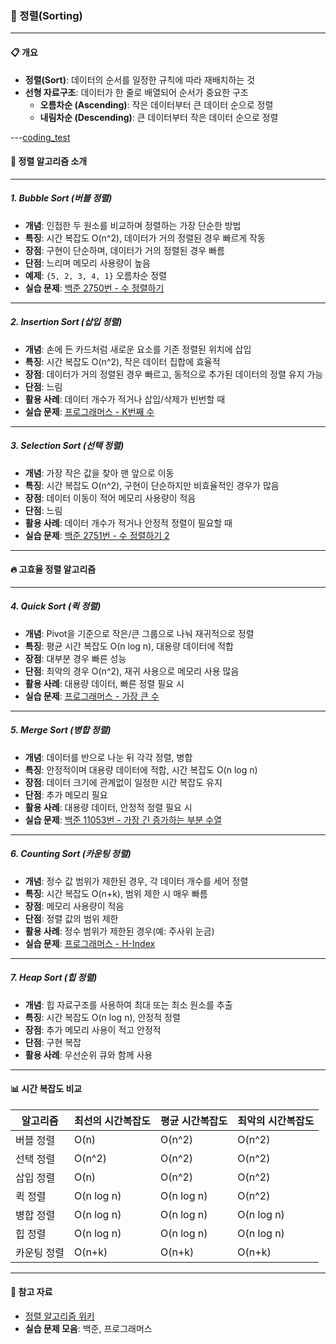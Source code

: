



### 📘 정렬(Sorting)

---

#### 📋 개요
- **정렬(Sort)**: 데이터의 순서를 일정한 규칙에 따라 재배치하는 것
- **선형 자료구조**: 데이터가 한 줄로 배열되어 순서가 중요한 구조
    - **오름차순 (Ascending)**: 작은 데이터부터 큰 데이터 순으로 정렬
    - **내림차순 (Descending)**: 큰 데이터부터 작은 데이터 순으로 정렬

---[coding_test](..%2Fcoding_test)

#### 🚀 정렬 알고리즘 소개

---

##### 1. **Bubble Sort (버블 정렬)**
- **개념**: 인접한 두 원소를 비교하며 정렬하는 가장 단순한 방법
- **특징**: 시간 복잡도 O(n^2), 데이터가 거의 정렬된 경우 빠르게 작동
- **장점**: 구현이 단순하며, 데이터가 거의 정렬된 경우 빠름
- **단점**: 느리며 메모리 사용량이 높음
- **예제**: `{5, 2, 3, 4, 1}` 오름차순 정렬
- **실습 문제**: [백준 2750번 - 수 정렬하기](https://www.acmicpc.net/problem/2750)

---

##### 2. **Insertion Sort (삽입 정렬)**
- **개념**: 손에 든 카드처럼 새로운 요소를 기존 정렬된 위치에 삽입
- **특징**: 시간 복잡도 O(n^2), 작은 데이터 집합에 효율적
- **장점**: 데이터가 거의 정렬된 경우 빠르고, 동적으로 추가된 데이터의 정렬 유지 가능
- **단점**: 느림
- **활용 사례**: 데이터 개수가 적거나 삽입/삭제가 빈번할 때
- **실습 문제**: [프로그래머스 - K번째 수](https://school.programmers.co.kr/learn/courses/30/lessons/42748)

---

##### 3. **Selection Sort (선택 정렬)**
- **개념**: 가장 작은 값을 찾아 맨 앞으로 이동
- **특징**: 시간 복잡도 O(n^2), 구현이 단순하지만 비효율적인 경우가 많음
- **장점**: 데이터 이동이 적어 메모리 사용량이 적음
- **단점**: 느림
- **활용 사례**: 데이터 개수가 적거나 안정적 정렬이 필요할 때
- **실습 문제**: [백준 2751번 - 수 정렬하기 2](https://www.acmicpc.net/problem/2751)

---

#### 🔥 고효율 정렬 알고리즘

---

##### 4. **Quick Sort (퀵 정렬)**
- **개념**: Pivot을 기준으로 작은/큰 그룹으로 나눠 재귀적으로 정렬
- **특징**: 평균 시간 복잡도 O(n log n), 대용량 데이터에 적합
- **장점**: 대부분 경우 빠른 성능
- **단점**: 최악의 경우 O(n^2), 재귀 사용으로 메모리 사용 많음
- **활용 사례**: 대용량 데이터, 빠른 정렬 필요 시
- **실습 문제**: [프로그래머스 - 가장 큰 수](https://school.programmers.co.kr/learn/courses/30/lessons/42746)

---

##### 5. **Merge Sort (병합 정렬)**
- **개념**: 데이터를 반으로 나눈 뒤 각각 정렬, 병합
- **특징**: 안정적이며 대용량 데이터에 적합, 시간 복잡도 O(n log n)
- **장점**: 데이터 크기에 관계없이 일정한 시간 복잡도 유지
- **단점**: 추가 메모리 필요
- **활용 사례**: 대용량 데이터, 안정적 정렬 필요 시
- **실습 문제**: [백준 11053번 - 가장 긴 증가하는 부분 수열](https://www.acmicpc.net/problem/11053)

---

##### 6. **Counting Sort (카운팅 정렬)**
- **개념**: 정수 값 범위가 제한된 경우, 각 데이터 개수를 세어 정렬
- **특징**: 시간 복잡도 O(n+k), 범위 제한 시 매우 빠름
- **장점**: 메모리 사용량이 적음
- **단점**: 정렬 값의 범위 제한
- **활용 사례**: 정수 범위가 제한된 경우(예: 주사위 눈금)
- **실습 문제**: [프로그래머스 - H-Index](https://school.programmers.co.kr/learn/courses/30/lessons/42747)

---

##### 7. **Heap Sort (힙 정렬)**
- **개념**: 힙 자료구조를 사용하여 최대 또는 최소 원소를 추출
- **특징**: 시간 복잡도 O(n log n), 안정적 정렬
- **장점**: 추가 메모리 사용이 적고 안정적
- **단점**: 구현 복잡
- **활용 사례**: 우선순위 큐와 함께 사용

---

#### 📊 시간 복잡도 비교

| 알고리즘        | 최선의 시간복잡도 | 평균 시간복잡도 | 최악의 시간복잡도 |
|----------------|-----------------|-----------------|------------------|
| 버블 정렬       | O(n)           | O(n^2)         | O(n^2)          |
| 선택 정렬       | O(n^2)         | O(n^2)         | O(n^2)          |
| 삽입 정렬       | O(n)           | O(n^2)         | O(n^2)          |
| 퀵 정렬         | O(n log n)     | O(n log n)     | O(n^2)          |
| 병합 정렬       | O(n log n)     | O(n log n)     | O(n log n)      |
| 힙 정렬         | O(n log n)     | O(n log n)     | O(n log n)      |
| 카운팅 정렬     | O(n+k)         | O(n+k)         | O(n+k)          |

---

#### 🧠 참고 자료
- [정렬 알고리즘 위키](https://en.wikipedia.org/wiki/Sorting_algorithm)
- **실습 문제 모음**: 백준, 프로그래머스